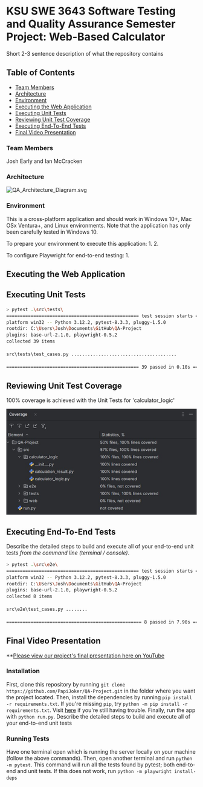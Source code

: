 # KSU SWE 3643 Software Testing and Quality Assurance Semester Project: Web-Based Calculator
Short 2-3 sentence description of what the repository contains
## Table of Contents

- [Team Members](#team-members)
- [Architecture](#architecture)
- [Environment](#environment)
- [Executing the Web Application](#executing-the-web-application)
- [Executing Unit Tests](#executing-unit-tests)
- [Reviewing Unit Test Coverage](#reviewing-unit-test-coverage)
- [Executing End-To-End Tests](#executing-end-to-end-tests)
- [Final Video Presentation](#final-video-presentation)

### Team Members
Josh Early and Ian McCracken

### Architecture
![QA_Architecture_Diagram.svg](assets%2FQA_Architecture_Diagram.svg)
### Environment
This is a cross-platform application and should work in Windows 10+, Mac OSx Ventura+, and Linux environments. Note that the application has only been carefully tested in Windows 10.

To prepare your environment to execute this application:
 1. 
 2. 

To configure Playwright for end-to-end testing:
  1. 

## Executing the Web Application




## Executing Unit Tests



```bash
> pytest .\src\tests\
================================================= test session starts =================================================
platform win32 -- Python 3.12.2, pytest-8.3.3, pluggy-1.5.0
rootdir: C:\Users\Josh\Documents\GitHub\QA-Project
plugins: base-url-2.1.0, playwright-0.5.2
collected 39 items

src\tests\test_cases.py .......................................                                                  [100%]

================================================= 39 passed in 0.10s ==================================================
```

## Reviewing Unit Test Coverage
100% coverage is achieved with the Unit Tests for 'calculator_logic'
<p align = "center">
 <img src="documentation/coverage-QA.jpg"/>
</p>

## Executing End-To-End Tests
Describe the detailed steps to build and execute all of your end-to-end unit tests *from the command line (terminal / console)*.
```bash
> pytest .\src\e2e\
================================================= test session starts =================================================
platform win32 -- Python 3.12.2, pytest-8.3.3, pluggy-1.5.0
rootdir: C:\Users\Josh\Documents\GitHub\QA-Project
plugins: base-url-2.1.0, playwright-0.5.2
collected 8 items

src\e2e\test_cases.py ........                                                                                   [100%]

================================================== 8 passed in 7.90s ==================================================
```

## Final Video Presentation
**[Please view our project's final presentation here on YouTube](https://www.youtube.com/watch?v=dQw4w9WgXcQ)

### Installation
First, clone this repository by running `git clone https://github.com/PapiJoker/QA-Project.git` in the folder where you want the project located.
Then, install the dependencies by running `pip install -r requirements.txt`.
If you're missing `pip`, try `python -m pip install -r requirements.txt`.
Visit [here](https://packaging.python.org/en/latest/tutorials/installing-packages/) if you're still having trouble.
Finally, run the app with `python run.py`.
Describe the detailed steps to build and execute all of your end-to-end unit tests
### Running Tests
Have one terminal open which is running the server locally on your machine (follow the above commands).
Then, open another terminal and run `python -m pytest`.
This command will run all the tests found by pytest; both end-to-end and unit tests.
If this does not work, run `python -m playwright install-deps`
